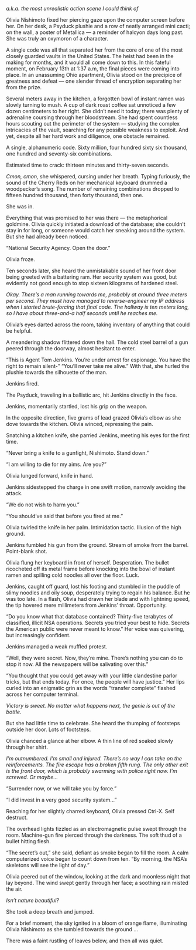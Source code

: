<!--
.. title: L33t Hak0rz
.. slug: l33t-hak0rz
.. date: 2023-01-15 23:13:15 UTC-04:00
.. tags: 
.. category: 
.. link: 
.. description: 
.. type: text
-->

*a.k.a. the most unrealistic action scene I could think of*

Olivia Nishimoto fixed her piercing gaze upon the computer screen before her. On her desk, a Psyduck plushie and a row of neatly arranged mini cacti; on the wall, a poster of Metallica ― a reminder of halcyon days long past. She was truly an oxymoron of a character.
<!-- TEASER_END -->
A single code was all that separated her from the core of one of the most closely guarded vaults in the United States. The heist had been in the making for months, and it would all come down to this. In this fateful moment, on February 13th at 1:37 a.m, the final pieces were coming into place. In an unassuming Ohio apartment, Olivia stood on the precipice of greatness and defeat ― one slender thread of encryption separating her from the prize.

Several meters away in the kitchen, a forgotten bowl of instant ramen was slowly turning to mush. A cup of dark roast coffee sat unnoticed a few dozen centimeters to her right. She didn’t need it today; there was plenty of adrenaline coursing through her bloodstream. She had spent countless hours scouting out the perimeter of the system ― studying the complex intricacies of the vault, searching for any possible weakness to exploit. And yet, despite all her hard work and diligence, one obstacle remained.

A single, alphanumeric code. Sixty million, four hundred sixty six thousand, one hundred and seventy-six combinations.

Estimated time to crack: thirteen minutes and thirty-seven seconds.

*Cmon, cmon,* she whispered, cursing under her breath. Typing furiously, the sound of the Cherry Reds on her mechanical keyboard drummed a woodpecker’s song. The number of remaining combinations dropped to fifteen hundred thousand, then forty thousand, then one.

She was in.

Everything that was promised to her was there ― the metaphorical goldmine. Olivia quickly initiated a download of the database; she couldn’t stay in for long, or someone would catch her sneaking around the system. But she had already been noticed.

“National Security Agency. Open the door.”

Olivia froze.

Ten seconds later, she heard the unmistakable sound of her front door being greeted with a battering ram. Her security system was good, but evidently not good enough to stop sixteen kilograms of hardened steel.

*Okay. There’s a man running towards me, probably at around three meters per second. They must have managed to reverse-engineer my IP address when I started brute-forcing that final code. The hallway is ten meters long, so I have about three-and-a half seconds until he reaches me.*

Olivia’s eyes darted across the room, taking inventory of anything that could be helpful.

A meandering shadow flittered down the hall. The cold steel barrel of a gun peered through the doorway, almost hesitant to enter.

“This is Agent Tom Jenkins. You’re under arrest for espionage. You have the right to remain silent-”
“You’ll never take me alive.” With that, she hurled the plushie towards the silhouette of the man.

Jenkins fired.

The Psyduck, traveling in a ballistic arc, hit Jenkins directly in the face.

Jenkins, momentarily startled, lost his grip on the weapon.

In the opposite direction, five grams of lead grazed Olivia’s elbow as she dove towards the kitchen.
Olivia winced, repressing the pain.

Snatching a kitchen knife, she parried Jenkins, meeting his eyes for the first time.

“Never bring a knife to a gunfight, Nishimoto. Stand down.”

“I am willing to die for my aims. Are you?”

Olivia lunged forward, knife in hand.

Jenkins sidestepped the charge in one swift motion, narrowly avoiding the attack.

“We do not wish to harm you.”

“You should’ve said that before you fired at me.”

Olivia twirled the knife in her palm. Intimidation tactic. Illusion of the high ground.

Jenkins fumbled his gun from the ground. Stream of smoke from the barrel. Point-blank shot.

Olivia flung her keyboard in front of herself. Desperation. The bullet ricocheted off its metal frame before knocking into the bowl of instant ramen and spilling cold noodles all over the floor. Luck.

Jenkins, caught off guard, lost his footing and stumbled in the puddle of slimy noodles and oily soup, desperately trying to regain his balance. But he was too late. In a flash, Olivia had drawn her blade and with lightning speed, the tip hovered mere millimeters from Jenkins’ throat. Opportunity.

“Do you know what that database contained? Thirty-five terabytes of classified, illicit NSA operations. Secrets you tried your best to hide. Secrets the American public were never meant to know.” Her voice was quivering, but increasingly confident.

Jenkins managed a weak muffled protest.

“Well, they were secret. Now, they’re mine. There’s nothing you can do to stop it now. All the newspapers will be salivating over this.”

“You thought that you could get away with your little clandestine parlor tricks, but that ends today. For once, the people will have justice.” Her lips curled into an enigmatic grin as the words “transfer complete” flashed across her computer terminal.

*Victory is sweet. No matter what happens next, the genie is out of the bottle.*

But she had little time to celebrate. She heard the thumping of footsteps outside her door. Lots of footsteps.

Olivia chanced a glance at her elbow. A thin line of red soaked slowly through her shirt.

*I’m outnumbered. I’m small and injured. There’s no way I can take on the reinforcements. The fire escape has a broken fifth rung. The only other exit is the front door, which is probably swarming with police right now. I’m screwed. Or maybe...*

“Surrender now, or we will take you by force.”

“I did invest in a very good security system...”

Reaching for her slightly charred keyboard, Olivia pressed Ctrl-X. Self destruct.

The overhead lights fizzled as an electromagnetic pulse swept through the room. Machine-gun fire pierced through the darkness. The soft thud of a bullet hitting flesh.

“The secret’s out,” she said, defiant as smoke began to fill the room. A calm computerized voice began to count down from ten. “By morning, the NSA’s skeletons will see the light of day.”

Olivia peered out of the window, looking at the dark and moonless night that lay beyond. The wind swept gently through her face; a soothing rain misted the air.

*Isn’t nature beautiful?*

She took a deep breath and jumped.

For a brief moment, the sky ignited in a bloom of orange flame, illuminating Olivia Nishimoto as she tumbled towards the ground ...

There was a faint rustling of leaves below, and then all was quiet.